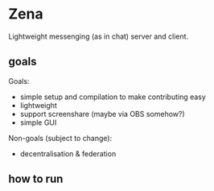 # Zena

Lightweight messenging (as in chat) server and client.

## goals

Goals:

- simple setup and compilation to make contributing easy
- lightweight
- support screenshare (maybe via OBS somehow?)
- simple GUI

Non-goals (subject to change):

- decentralisation & federation

## how to run

